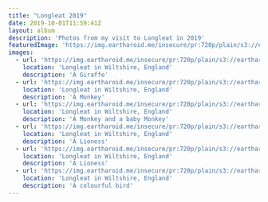 ```yaml
---
title: "Longleat 2019"
date: 2019-10-01T11:59:41Z
layout: album
description: 'Photos from my visit to Longleat in 2019'
featuredImage: 'https://img.eartharoid.me/insecure/pr:720p/plain/s3://eartharoid/my-photos/longleat-2019/IMG_2620.JPG@webp'
images:
  - url: 'https://img.eartharoid.me/insecure/pr:720p/plain/s3://eartharoid/my-photos/longleat-2019/IMG_2356.JPG@webp'
    location: 'Longleat in Wiltshire, England'
    description: 'A Giraffe'
  - url: 'https://img.eartharoid.me/insecure/pr:720p/plain/s3://eartharoid/my-photos/longleat-2019/IMG_2441.JPG@webp'
    location: 'Longleat in Wiltshire, England'
    description: 'A Monkey'
  - url: 'https://img.eartharoid.me/insecure/pr:720p/plain/s3://eartharoid/my-photos/longleat-2019/IMG_2459.JPG@webp'
    location: 'Longleat in Wiltshire, England'
    description: 'A Monkey and a baby Monkey'
  - url: 'https://img.eartharoid.me/insecure/pr:720p/plain/s3://eartharoid/my-photos/longleat-2019/IMG_2620.JPG@webp'
    location: 'Longleat in Wiltshire, England'
    description: 'A Lioness'
  - url: 'https://img.eartharoid.me/insecure/pr:720p/plain/s3://eartharoid/my-photos/longleat-2019/IMG_2622.JPG@webp'
    location: 'Longleat in Wiltshire, England'
    description: 'A Lioness'
  - url: 'https://img.eartharoid.me/insecure/pr:720p/plain/s3://eartharoid/my-photos/longleat-2019/IMG_2824.JPG@webp'
    location: 'Longleat in Wiltshire, England'
    description: 'A colourful bird'
---
```

